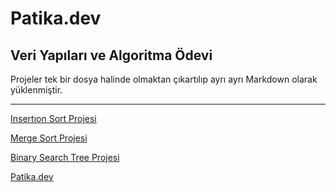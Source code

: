 # Patika.dev
## Veri Yapıları ve Algoritma Ödevi

Projeler tek bir dosya halinde olmaktan çıkartılıp ayrı ayrı Markdown olarak yüklenmiştir.

------

[Insertıon Sort Projesi](http://https://github.com/mybounds/VeriyapilariVeAlgoritma/blob/main/InsertionSort%20.md)

[Merge Sort Projesi](https://github.com/mybounds/VeriyapilariVeAlgoritma/blob/main/MergeSort.md)

[Binary Search Tree Projesi](https://github.com/mybounds/VeriyapilariVeAlgoritma/blob/main/BinarySearchTree.md)

[Patika.dev](http://www.patika.dev)

